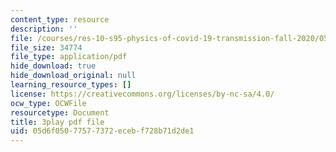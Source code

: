 ```yaml
---
content_type: resource
description: ''
file: /courses/res-10-s95-physics-of-covid-19-transmission-fall-2020/05d6f05077577372ecebf728b71d2de1_nbJRDPcJTWk.pdf
file_size: 34774
file_type: application/pdf
hide_download: true
hide_download_original: null
learning_resource_types: []
license: https://creativecommons.org/licenses/by-nc-sa/4.0/
ocw_type: OCWFile
resourcetype: Document
title: 3play pdf file
uid: 05d6f050-7757-7372-eceb-f728b71d2de1
---
```

